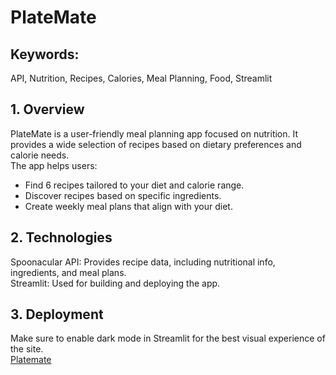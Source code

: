 # PlateMate   

## Keywords:   
API, Nutrition, Recipes, Calories, Meal Planning, Food, Streamlit

## 1. Overview   
PlateMate is a user-friendly meal planning app focused on nutrition. It provides a wide selection of recipes based on dietary preferences and calorie needs.    
The app helps users:      
- Find 6 recipes tailored to your diet and calorie range.   
- Discover recipes based on specific ingredients.   
- Create weekly meal plans that align with your diet.   

## 2. Technologies    
Spoonacular API: Provides recipe data, including nutritional info, ingredients, and meal plans.     
Streamlit: Used for building and deploying the app.     
 
## 3. Deployment   
Make sure to enable dark mode in Streamlit for the best visual experience of the site.    
[Platemate](https://platematedatacamp.streamlit.app/)
